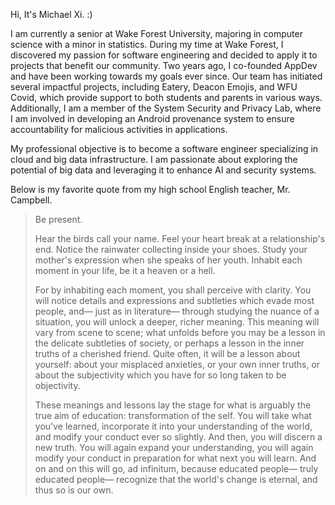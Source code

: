 Hi, It's Michael Xi. :)

I am currently a senior at Wake Forest University, majoring in computer science with a minor in statistics. During my time at Wake Forest, I discovered my passion for software engineering and decided to apply it to projects that benefit our community. Two years ago, I co-founded AppDev and have been working towards my goals ever since. Our team has initiated several impactful projects, including Eatery, Deacon Emojis, and WFU Covid, which provide support to both students and parents in various ways. Additionally, I am a member of the System Security and Privacy Lab, where I am involved in developing an Android provenance system to ensure accountability for malicious activities in applications.

My professional objective is to become a software engineer specializing in cloud and big data infrastructure. I am passionate about exploring the potential of big data and leveraging it to enhance AI and security systems.

Below is my favorite quote from my high school English teacher, Mr. Campbell.

> Be present.
>
> Hear the birds call your name. Feel your heart break at a relationship's end. Notice the rainwater collecting inside your shoes. Study your mother's expression when she speaks of her youth. Inhabit each moment in your life, be it a heaven or a hell.
>
> For by inhabiting each moment, you shall perceive with clarity. You will notice details and expressions and subtleties which evade most people, and— just as in literature— through studying the nuance of a situation, you will unlock a deeper, richer meaning. This meaning will vary from scene to scene; what unfolds before you may be a lesson in the delicate subtleties of society, or perhaps a lesson in the inner truths of a cherished friend. Quite often, it will be a lesson about yourself: about your misplaced anxieties, or your own inner truths, or about the subjectivity which you have for so long taken to be objectivity.
>
> These meanings and lessons lay the stage for what is arguably the true aim of education: transformation of the self. You will take what you've learned, incorporate it into your understanding of the world, and modify your conduct ever so slightly. And then, you will discern a new truth. You will again expand your understanding, you will again modify your conduct in preparation for what next you will learn. And on and on this will go, ad infinitum, because educated people— truly educated people— recognize that the world's change is eternal, and thus so is our own.
